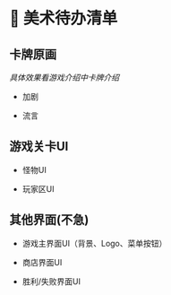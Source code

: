 # 🎨 美术待办清单

## 卡牌原画

*具体效果看游戏介绍中卡牌介绍*

- 加剧

- 流言

## 游戏关卡UI

- 怪物UI

- 玩家区UI

## 其他界面(不急)

- 游戏主界面UI（背景、Logo、菜单按钮）

- 商店界面UI

- 胜利/失败界面UI


